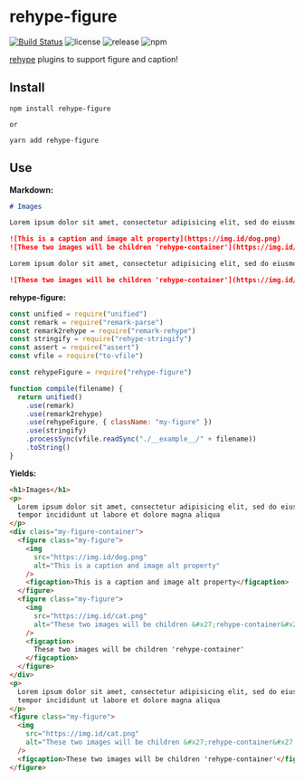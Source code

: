 # rehype-figure

[![Build Status](https://travis-ci.com/josestg/rehype-figure.svg?token=1ZtvVXXQrZXVL8domfez&branch=master)](https://travis-ci.com/josestg/rehype-figure)
![license](https://badgen.net/github/license/josestg/rehype-figure)
![release](https://badgen.net/github/release/josestg/rehype-figure)
![npm](https://badgen.net/npm/v/rehype-figure)

[rehype](https://github.com/rehypejs/rehype) plugins to support figure and caption!

## Install

```shell
npm install rehype-figure

or

yarn add rehype-figure
```

## Use

**Markdown:**

```md
# Images

Lorem ipsum dolor sit amet, consectetur adipisicing elit, sed do eiusmod tempor incididunt ut labore et dolore magna aliqua

![This is a caption and image alt property](https://img.id/dog.png)
![These two images will be children 'rehype-container'](https://img.id/cat.png)

Lorem ipsum dolor sit amet, consectetur adipisicing elit, sed do eiusmod tempor incididunt ut labore et dolore magna aliqua

![These two images will be children 'rehype-container'](https://img.id/cat.png)
```

**rehype-figure:**

```js
const unified = require("unified")
const remark = require("remark-parse")
const remark2rehype = require("remark-rehype")
const stringify = require("rehype-stringify")
const assert = require("assert")
const vfile = require("to-vfile")

const rehypeFigure = require("rehype-figure")

function compile(filename) {
  return unified()
    .use(remark)
    .use(remark2rehype)
    .use(rehypeFigure, { className: "my-figure" })
    .use(stringify)
    .processSync(vfile.readSync("./__example__/" + filename))
    .toString()
}
```

**Yields:**

```html
<h1>Images</h1>
<p>
  Lorem ipsum dolor sit amet, consectetur adipisicing elit, sed do eiusmod
  tempor incididunt ut labore et dolore magna aliqua
</p>
<div class="my-figure-container">
  <figure class="my-figure">
    <img
      src="https://img.id/dog.png"
      alt="This is a caption and image alt property"
    />
    <figcaption>This is a caption and image alt property</figcaption>
  </figure>
  <figure class="my-figure">
    <img
      src="https://img.id/cat.png"
      alt="These two images will be children &#x27;rehype-container&#x27;"
    />
    <figcaption>
      These two images will be children 'rehype-container'
    </figcaption>
  </figure>
</div>
<p>
  Lorem ipsum dolor sit amet, consectetur adipisicing elit, sed do eiusmod
  tempor incididunt ut labore et dolore magna aliqua
</p>
<figure class="my-figure">
  <img
    src="https://img.id/cat.png"
    alt="These two images will be children &#x27;rehype-container&#x27;"
  />
  <figcaption>These two images will be children 'rehype-container'</figcaption>
</figure>
```
